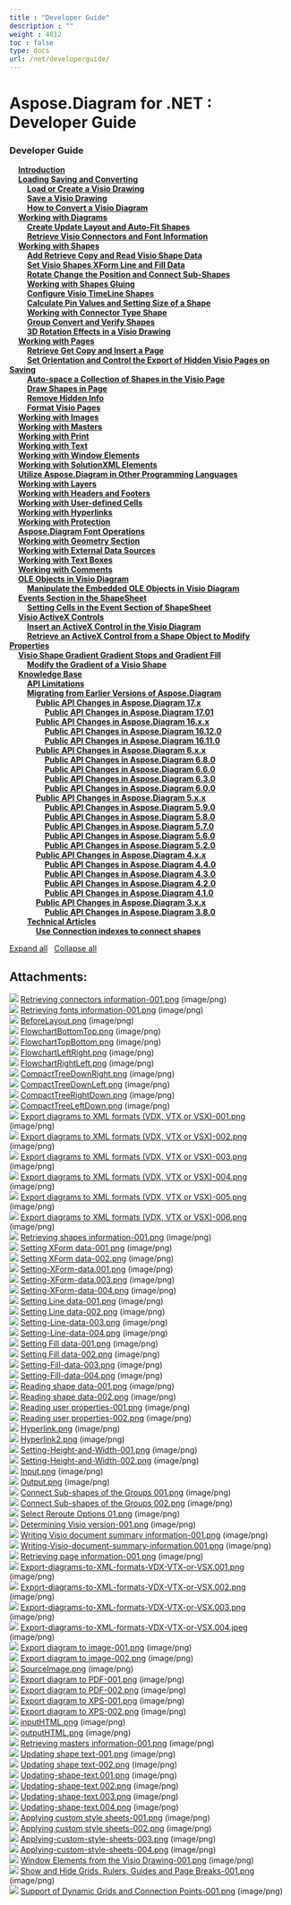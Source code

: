 ```yaml
---
title : "Developer Guide" 
description : "" 
weight : 4012 
toc : false
type: docs
url: /net/developerguide/
---
```


# Aspose.Diagram for .NET : Developer Guide


### Developer Guide

&nbsp;&nbsp;&nbsp;&nbsp;[**Introduction**](https://docs2.aspose.com/diagram/net/developerguide/introduction)    
&nbsp;&nbsp;&nbsp;&nbsp;[**Loading Saving and Converting**](https://docs2.aspose.com/diagram/net/developerguide/ld-sv-cvt/)    
&nbsp;&nbsp;&nbsp;&nbsp;&nbsp;&nbsp;&nbsp;&nbsp;[**Load or Create a Visio Drawing**](https://docs2.aspose.com/diagram/net/developerguide/ld-sv-cvt/load+or+create+a+visio+drawing)    
&nbsp;&nbsp;&nbsp;&nbsp;&nbsp;&nbsp;&nbsp;&nbsp;[**Save a Visio Drawing**](https://docs2.aspose.com/diagram/net/developerguide/ld-sv-cvt/save+a+visio+drawing)    
&nbsp;&nbsp;&nbsp;&nbsp;&nbsp;&nbsp;&nbsp;&nbsp;[**How to Convert a Visio Diagram**](https://docs2.aspose.com/diagram/net/developerguide/ld-sv-cvt/how+to+convert+a+visio+diagram)    
&nbsp;&nbsp;&nbsp;&nbsp;[**Working with Diagrams**](https://docs2.aspose.com/diagram/net/developerguide/workingwithdiagrams/)    
&nbsp;&nbsp;&nbsp;&nbsp;&nbsp;&nbsp;&nbsp;&nbsp;[**Create Update Layout and Auto-Fit Shapes**](https://docs2.aspose.com/diagram/net/developerguide/workingwithdiagrams/create+update+layout+and+auto-fit+shapes)    
&nbsp;&nbsp;&nbsp;&nbsp;&nbsp;&nbsp;&nbsp;&nbsp;[**Retrieve Visio Connectors and Font Information**](https://docs2.aspose.com/diagram/net/developerguide/workingwithdiagrams/retrieve+visio+connectors+and+font+information)    
&nbsp;&nbsp;&nbsp;&nbsp;[**Working with Shapes**](https://docs2.aspose.com/diagram/net/developerguide/workingwithshapes/)    
&nbsp;&nbsp;&nbsp;&nbsp;&nbsp;&nbsp;&nbsp;&nbsp;[**Add Retrieve Copy and Read Visio Shape Data**](https://docs2.aspose.com/diagram/net/developerguide/workingwithshapes/add+retrieve+copy+and+read+visio+shape+data)    
&nbsp;&nbsp;&nbsp;&nbsp;&nbsp;&nbsp;&nbsp;&nbsp;[**Set Visio Shapes XForm Line and Fill Data**](https://docs2.aspose.com/diagram/net/developerguide/workingwithshapes/set+visio+shapes+xform+line+and+fill+data)    
&nbsp;&nbsp;&nbsp;&nbsp;&nbsp;&nbsp;&nbsp;&nbsp;[**Rotate Change the Position and Connect Sub-Shapes**](https://docs2.aspose.com/diagram/net/developerguide/workingwithshapes/rotate+change+the+position+and+connect+sub-shapes)    
&nbsp;&nbsp;&nbsp;&nbsp;&nbsp;&nbsp;&nbsp;&nbsp;[**Working with Shapes Gluing**](https://docs2.aspose.com/diagram/net/developerguide/workingwithshapes/working+with+shapes+gluing)    
&nbsp;&nbsp;&nbsp;&nbsp;&nbsp;&nbsp;&nbsp;&nbsp;[**Configure Visio TimeLine Shapes**](https://docs2.aspose.com/diagram/net/developerguide/workingwithshapes/configure+visio+timeline+shapes)    
&nbsp;&nbsp;&nbsp;&nbsp;&nbsp;&nbsp;&nbsp;&nbsp;[**Calculate Pin Values and Setting Size of a Shape**](https://docs2.aspose.com/diagram/net/developerguide/workingwithshapes/calculate+pin+values+and+setting+size+of+a+shape)    
&nbsp;&nbsp;&nbsp;&nbsp;&nbsp;&nbsp;&nbsp;&nbsp;[**Working with Connector Type Shape**](https://docs2.aspose.com/diagram/net/developerguide/workingwithshapes/working+with+connector+type+shape)    
&nbsp;&nbsp;&nbsp;&nbsp;&nbsp;&nbsp;&nbsp;&nbsp;[**Group Convert and Verify Shapes**](https://docs2.aspose.com/diagram/net/developerguide/workingwithshapes/group+convert+and+verify+shapes)    
&nbsp;&nbsp;&nbsp;&nbsp;&nbsp;&nbsp;&nbsp;&nbsp;[**3D Rotation Effects in a Visio Drawing**](https://docs2.aspose.com/diagram/net/developerguide/workingwithshapes/3d+rotation+effects+in+a+visio+drawing)    
&nbsp;&nbsp;&nbsp;&nbsp;[**Working with Pages**](https://docs2.aspose.com/diagram/net/developerguide/workingwithpages/)    
&nbsp;&nbsp;&nbsp;&nbsp;&nbsp;&nbsp;&nbsp;&nbsp;[**Retrieve Get Copy and Insert a Page**](https://docs2.aspose.com/diagram/net/developerguide/workingwithpages/retrieve+get+copy+and+insert+a+page)    
&nbsp;&nbsp;&nbsp;&nbsp;&nbsp;&nbsp;&nbsp;&nbsp;[**Set Orientation and Control the Export of Hidden Visio Pages on Saving**](https://docs2.aspose.com/diagram/net/developerguide/workingwithpages/set+orientation+and+control+the+export+of+hidden+visio+pages+on+saving)    
&nbsp;&nbsp;&nbsp;&nbsp;&nbsp;&nbsp;&nbsp;&nbsp;[**Auto-space a Collection of Shapes in the Visio Page**](https://docs2.aspose.com/diagram/net/developerguide/workingwithpages/auto-space+a+collection+of+shapes+in+the+visio+page)    
&nbsp;&nbsp;&nbsp;&nbsp;&nbsp;&nbsp;&nbsp;&nbsp;[**Draw Shapes in Page**](https://docs2.aspose.com/diagram/net/developerguide/workingwithpages/draw+shapes+in+page)    
&nbsp;&nbsp;&nbsp;&nbsp;&nbsp;&nbsp;&nbsp;&nbsp;[**Remove Hidden Info**](https://docs2.aspose.com/diagram/net/developerguide/workingwithpages/remove+hidden+info)    
&nbsp;&nbsp;&nbsp;&nbsp;&nbsp;&nbsp;&nbsp;&nbsp;[**Format Visio Pages**](https://docs2.aspose.com/diagram/net/developerguide/workingwithpages/format+visio+pages)    
&nbsp;&nbsp;&nbsp;&nbsp;[**Working with Images**](https://docs2.aspose.com/diagram/net/developerguide/working+with+images)    
&nbsp;&nbsp;&nbsp;&nbsp;[**Working with Masters**](https://docs2.aspose.com/diagram/net/developerguide/working+with+masters)    
&nbsp;&nbsp;&nbsp;&nbsp;[**Working with Print**](https://docs2.aspose.com/diagram/net/developerguide/working+with+print)    
&nbsp;&nbsp;&nbsp;&nbsp;[**Working with Text**](https://docs2.aspose.com/diagram/net/developerguide/working+with+text)    
&nbsp;&nbsp;&nbsp;&nbsp;[**Working with Window Elements**](https://docs2.aspose.com/diagram/net/developerguide/working+with+window+elements)    
&nbsp;&nbsp;&nbsp;&nbsp;[**Working with SolutionXML Elements**](https://docs2.aspose.com/diagram/net/developerguide/working+with+solutionxml+elements)    
&nbsp;&nbsp;&nbsp;&nbsp;[**Utilize Aspose.Diagram in Other Programming Languages**](https://docs2.aspose.com/diagram/net/developerguide/utilize+aspose.diagram+in+other+programming+languages)    
&nbsp;&nbsp;&nbsp;&nbsp;[**Working with Layers**](https://docs2.aspose.com/diagram/net/developerguide/working+with+layers)    
&nbsp;&nbsp;&nbsp;&nbsp;[**Working with Headers and Footers**](https://docs2.aspose.com/diagram/net/developerguide/working+with+headers+and+footers)    
&nbsp;&nbsp;&nbsp;&nbsp;[**Working with User-defined Cells**](https://docs2.aspose.com/diagram/net/developerguide/working+with+user-defined+cells)    
&nbsp;&nbsp;&nbsp;&nbsp;[**Working with Hyperlinks**](https://docs2.aspose.com/diagram/net/developerguide/working+with+hyperlinks)    
&nbsp;&nbsp;&nbsp;&nbsp;[**Working with Protection**](https://docs2.aspose.com/diagram/net/developerguide/working+with+protection)    
&nbsp;&nbsp;&nbsp;&nbsp;[**Aspose.Diagram Font Operations**](https://docs2.aspose.com/diagram/net/developerguide/aspose.diagram+font+operations)    
&nbsp;&nbsp;&nbsp;&nbsp;[**Working with Geometry Section**](https://docs2.aspose.com/diagram/net/developerguide/working+with+geometry+section)    
&nbsp;&nbsp;&nbsp;&nbsp;[**Working with External Data Sources**](https://docs2.aspose.com/diagram/net/developerguide/working+with+external+data+sources)    
&nbsp;&nbsp;&nbsp;&nbsp;[**Working with Text Boxes**](https://docs2.aspose.com/diagram/net/developerguide/working+with+text+boxes)    
&nbsp;&nbsp;&nbsp;&nbsp;[**Working with Comments**](https://docs2.aspose.com/diagram/net/developerguide/working+with+comments)    
&nbsp;&nbsp;&nbsp;&nbsp;[**OLE Objects in Visio Diagram**](https://docs2.aspose.com/diagram/net/developerguide/oleobjectsinvisiodiagram/)    
&nbsp;&nbsp;&nbsp;&nbsp;&nbsp;&nbsp;&nbsp;&nbsp;[**Manipulate the Embedded OLE Objects in Visio Diagram**](https://docs2.aspose.com/diagram/net/developerguide/oleobjectsinvisiodiagram/manipulate+the+embedded+ole+objects+in+visio+diagram)    
&nbsp;&nbsp;&nbsp;&nbsp;[**Events Section in the ShapeSheet**](https://docs2.aspose.com/diagram/net/developerguide/eventsinshapesheet/)    
&nbsp;&nbsp;&nbsp;&nbsp;&nbsp;&nbsp;&nbsp;&nbsp;[**Setting Cells in the Event Section of ShapeSheet**](https://docs2.aspose.com/diagram/net/developerguide/eventsinshapesheet/setting+cells+in+the+event+section+of+shapesheet)    
&nbsp;&nbsp;&nbsp;&nbsp;[**Visio ActiveX Controls**](https://docs2.aspose.com/diagram/net/developerguide/visioactivexcontrols/)    
&nbsp;&nbsp;&nbsp;&nbsp;&nbsp;&nbsp;&nbsp;&nbsp;[**Insert an ActiveX Control in the Visio Diagram**](https://docs2.aspose.com/diagram/net/developerguide/visioactivexcontrols/insert+an+activex+control+in+the+visio+diagram)    
&nbsp;&nbsp;&nbsp;&nbsp;&nbsp;&nbsp;&nbsp;&nbsp;[**Retrieve an ActiveX Control from a Shape Object to Modify Properties**](https://docs2.aspose.com/diagram/net/developerguide/visioactivexcontrols/retrieve+an+activex+control+from+a+shape+object+to+modify+properties)    
&nbsp;&nbsp;&nbsp;&nbsp;[**Visio Shape Gradient Gradient Stops and Gradient Fill**](https://docs2.aspose.com/diagram/net/developerguide/visioshapegradient/)    
&nbsp;&nbsp;&nbsp;&nbsp;&nbsp;&nbsp;&nbsp;&nbsp;[**Modify the Gradient of a Visio Shape**](https://docs2.aspose.com/diagram/net/developerguide/visioshapegradient/modify+the+gradient+of+a+visio+shape)    
&nbsp;&nbsp;&nbsp;&nbsp;[**Knowledge Base**](https://docs2.aspose.com/diagram/net/developerguide/knowledgebase/)    
&nbsp;&nbsp;&nbsp;&nbsp;&nbsp;&nbsp;&nbsp;&nbsp;[**API Limitations**](https://docs2.aspose.com/diagram/net/developerguide/knowledgebase/api+limitations)    
&nbsp;&nbsp;&nbsp;&nbsp;&nbsp;&nbsp;&nbsp;&nbsp;[**Migrating from Earlier Versions of Aspose.Diagram**](https://docs2.aspose.com/diagram/net/developerguide/knowledgebase/migratingfromearliervs/)    
&nbsp;&nbsp;&nbsp;&nbsp;&nbsp;&nbsp;&nbsp;&nbsp;&nbsp;&nbsp;&nbsp;&nbsp;[**Public API Changes in Aspose.Diagram 17.x**](https://docs2.aspose.com/diagram/net/developerguide/knowledgebase/migratingfromearliervs/changesin17x/)    
&nbsp;&nbsp;&nbsp;&nbsp;&nbsp;&nbsp;&nbsp;&nbsp;&nbsp;&nbsp;&nbsp;&nbsp;&nbsp;&nbsp;&nbsp;&nbsp;[**Public API Changes in Aspose.Diagram 17.01**](https://docs2.aspose.com/diagram/net/developerguide/knowledgebase/migratingfromearliervs/changesin17x/public+api+changes+in+aspose.diagram+17.01)    
&nbsp;&nbsp;&nbsp;&nbsp;&nbsp;&nbsp;&nbsp;&nbsp;&nbsp;&nbsp;&nbsp;&nbsp;[**Public API Changes in Aspose.Diagram 16.x.x**](https://docs2.aspose.com/diagram/net/developerguide/knowledgebase/migratingfromearliervs/changesin16xx/)    
&nbsp;&nbsp;&nbsp;&nbsp;&nbsp;&nbsp;&nbsp;&nbsp;&nbsp;&nbsp;&nbsp;&nbsp;&nbsp;&nbsp;&nbsp;&nbsp;[**Public API Changes in Aspose.Diagram 16.12.0**](https://docs2.aspose.com/diagram/net/developerguide/knowledgebase/migratingfromearliervs/changesin16xx/public+api+changes+in+aspose.diagram+16.12.0)    
&nbsp;&nbsp;&nbsp;&nbsp;&nbsp;&nbsp;&nbsp;&nbsp;&nbsp;&nbsp;&nbsp;&nbsp;&nbsp;&nbsp;&nbsp;&nbsp;[**Public API Changes in Aspose.Diagram 16.11.0**](https://docs2.aspose.com/diagram/net/developerguide/knowledgebase/migratingfromearliervs/changesin16xx/public+api+changes+in+aspose.diagram+16.11.0)    
&nbsp;&nbsp;&nbsp;&nbsp;&nbsp;&nbsp;&nbsp;&nbsp;&nbsp;&nbsp;&nbsp;&nbsp;[**Public API Changes in Aspose.Diagram 6.x.x**](https://docs2.aspose.com/diagram/net/developerguide/knowledgebase/migratingfromearliervs/changesin6xx/)    
&nbsp;&nbsp;&nbsp;&nbsp;&nbsp;&nbsp;&nbsp;&nbsp;&nbsp;&nbsp;&nbsp;&nbsp;&nbsp;&nbsp;&nbsp;&nbsp;[**Public API Changes in Aspose.Diagram 6.8.0**](https://docs2.aspose.com/diagram/net/developerguide/knowledgebase/migratingfromearliervs/changesin6xx/public+api+changes+in+aspose.diagram+6.8.0)    
&nbsp;&nbsp;&nbsp;&nbsp;&nbsp;&nbsp;&nbsp;&nbsp;&nbsp;&nbsp;&nbsp;&nbsp;&nbsp;&nbsp;&nbsp;&nbsp;[**Public API Changes in Aspose.Diagram 6.6.0**](https://docs2.aspose.com/diagram/net/developerguide/knowledgebase/migratingfromearliervs/changesin6xx/public+api+changes+in+aspose.diagram+6.6.0)    
&nbsp;&nbsp;&nbsp;&nbsp;&nbsp;&nbsp;&nbsp;&nbsp;&nbsp;&nbsp;&nbsp;&nbsp;&nbsp;&nbsp;&nbsp;&nbsp;[**Public API Changes in Aspose.Diagram 6.3.0**](https://docs2.aspose.com/diagram/net/developerguide/knowledgebase/migratingfromearliervs/changesin6xx/public+api+changes+in+aspose.diagram+6.3.0)    
&nbsp;&nbsp;&nbsp;&nbsp;&nbsp;&nbsp;&nbsp;&nbsp;&nbsp;&nbsp;&nbsp;&nbsp;&nbsp;&nbsp;&nbsp;&nbsp;[**Public API Changes in Aspose.Diagram 6.0.0**](https://docs2.aspose.com/diagram/net/developerguide/knowledgebase/migratingfromearliervs/changesin6xx/public+api+changes+in+aspose.diagram+6.0.0)    
&nbsp;&nbsp;&nbsp;&nbsp;&nbsp;&nbsp;&nbsp;&nbsp;&nbsp;&nbsp;&nbsp;&nbsp;[**Public API Changes in Aspose.Diagram 5.x.x**](https://docs2.aspose.com/diagram/net/developerguide/knowledgebase/migratingfromearliervs/changesin5xx/)    
&nbsp;&nbsp;&nbsp;&nbsp;&nbsp;&nbsp;&nbsp;&nbsp;&nbsp;&nbsp;&nbsp;&nbsp;&nbsp;&nbsp;&nbsp;&nbsp;[**Public API Changes in Aspose.Diagram 5.9.0**](https://docs2.aspose.com/diagram/net/developerguide/knowledgebase/migratingfromearliervs/changesin5xx/public+api+changes+in+aspose.diagram+5.9.0)    
&nbsp;&nbsp;&nbsp;&nbsp;&nbsp;&nbsp;&nbsp;&nbsp;&nbsp;&nbsp;&nbsp;&nbsp;&nbsp;&nbsp;&nbsp;&nbsp;[**Public API Changes in Aspose.Diagram 5.8.0**](https://docs2.aspose.com/diagram/net/developerguide/knowledgebase/migratingfromearliervs/changesin5xx/public+api+changes+in+aspose.diagram+5.8.0)    
&nbsp;&nbsp;&nbsp;&nbsp;&nbsp;&nbsp;&nbsp;&nbsp;&nbsp;&nbsp;&nbsp;&nbsp;&nbsp;&nbsp;&nbsp;&nbsp;[**Public API Changes in Aspose.Diagram 5.7.0**](https://docs2.aspose.com/diagram/net/developerguide/knowledgebase/migratingfromearliervs/changesin5xx/public+api+changes+in+aspose.diagram+5.7.0)    
&nbsp;&nbsp;&nbsp;&nbsp;&nbsp;&nbsp;&nbsp;&nbsp;&nbsp;&nbsp;&nbsp;&nbsp;&nbsp;&nbsp;&nbsp;&nbsp;[**Public API Changes in Aspose.Diagram 5.6.0**](https://docs2.aspose.com/diagram/net/developerguide/knowledgebase/migratingfromearliervs/changesin5xx/public+api+changes+in+aspose.diagram+5.6.0)    
&nbsp;&nbsp;&nbsp;&nbsp;&nbsp;&nbsp;&nbsp;&nbsp;&nbsp;&nbsp;&nbsp;&nbsp;&nbsp;&nbsp;&nbsp;&nbsp;[**Public API Changes in Aspose.Diagram 5.2.0**](https://docs2.aspose.com/diagram/net/developerguide/knowledgebase/migratingfromearliervs/changesin5xx/public+api+changes+in+aspose.diagram+5.2.0)    
&nbsp;&nbsp;&nbsp;&nbsp;&nbsp;&nbsp;&nbsp;&nbsp;&nbsp;&nbsp;&nbsp;&nbsp;[**Public API Changes in Aspose.Diagram 4.x.x**](https://docs2.aspose.com/diagram/net/developerguide/knowledgebase/migratingfromearliervs/changesin4xx/)    
&nbsp;&nbsp;&nbsp;&nbsp;&nbsp;&nbsp;&nbsp;&nbsp;&nbsp;&nbsp;&nbsp;&nbsp;&nbsp;&nbsp;&nbsp;&nbsp;[**Public API Changes in Aspose.Diagram 4.4.0**](https://docs2.aspose.com/diagram/net/developerguide/knowledgebase/migratingfromearliervs/changesin4xx/public+api+changes+in+aspose.diagram+4.4.0)    
&nbsp;&nbsp;&nbsp;&nbsp;&nbsp;&nbsp;&nbsp;&nbsp;&nbsp;&nbsp;&nbsp;&nbsp;&nbsp;&nbsp;&nbsp;&nbsp;[**Public API Changes in Aspose.Diagram 4.3.0**](https://docs2.aspose.com/diagram/net/developerguide/knowledgebase/migratingfromearliervs/changesin4xx/public+api+changes+in+aspose.diagram+4.3.0)    
&nbsp;&nbsp;&nbsp;&nbsp;&nbsp;&nbsp;&nbsp;&nbsp;&nbsp;&nbsp;&nbsp;&nbsp;&nbsp;&nbsp;&nbsp;&nbsp;[**Public API Changes in Aspose.Diagram 4.2.0**](https://docs2.aspose.com/diagram/net/developerguide/knowledgebase/migratingfromearliervs/changesin4xx/public+api+changes+in+aspose.diagram+4.2.0)    
&nbsp;&nbsp;&nbsp;&nbsp;&nbsp;&nbsp;&nbsp;&nbsp;&nbsp;&nbsp;&nbsp;&nbsp;&nbsp;&nbsp;&nbsp;&nbsp;[**Public API Changes in Aspose.Diagram 4.1.0**](https://docs2.aspose.com/diagram/net/developerguide/knowledgebase/migratingfromearliervs/changesin4xx/public+api+changes+in+aspose.diagram+4.1.0)    
&nbsp;&nbsp;&nbsp;&nbsp;&nbsp;&nbsp;&nbsp;&nbsp;&nbsp;&nbsp;&nbsp;&nbsp;[**Public API Changes in Aspose.Diagram 3.x.x**](https://docs2.aspose.com/diagram/net/developerguide/knowledgebase/migratingfromearliervs/changesin3xx/)    
&nbsp;&nbsp;&nbsp;&nbsp;&nbsp;&nbsp;&nbsp;&nbsp;&nbsp;&nbsp;&nbsp;&nbsp;&nbsp;&nbsp;&nbsp;&nbsp;[**Public API Changes in Aspose.Diagram 3.8.0**](https://docs2.aspose.com/diagram/net/developerguide/knowledgebase/migratingfromearliervs/changesin3xx/public+api+changes+in+aspose.diagram+3.8.0)    
&nbsp;&nbsp;&nbsp;&nbsp;&nbsp;&nbsp;&nbsp;&nbsp;[**Technical Articles**](https://docs2.aspose.com/diagram/net/developerguide/knowledgebase/technicalarticles/)    
&nbsp;&nbsp;&nbsp;&nbsp;&nbsp;&nbsp;&nbsp;&nbsp;&nbsp;&nbsp;&nbsp;&nbsp;[**Use Connection indexes to connect shapes**](https://docs2.aspose.com/diagram/net/developerguide/knowledgebase/technicalarticles/use+connection+indexes+to+connect+shapes)    

[Expand all](#)   [Collapse all](#)

           

## Attachments:

![](https://docs2.aspose.com/diagram/net/images/icons/bullet_blue.gif) [Retrieving connectors information-001.png](https://docs2.aspose.com/diagram/net/attachments/18350166/18546921.png) (image/png)  
![](https://docs2.aspose.com/diagram/net/images/icons/bullet_blue.gif) [Retrieving fonts information-001.png](https://docs2.aspose.com/diagram/net/attachments/18350166/18546936.png) (image/png)  
![](https://docs2.aspose.com/diagram/net/images/icons/bullet_blue.gif) [BeforeLayout.png](https://docs2.aspose.com/diagram/net/attachments/18350166/18546935.png) (image/png)  
![](https://docs2.aspose.com/diagram/net/images/icons/bullet_blue.gif) [FlowchartBottomTop.png](https://docs2.aspose.com/diagram/net/attachments/18350166/18546934.png) (image/png)  
![](https://docs2.aspose.com/diagram/net/images/icons/bullet_blue.gif) [FlowchartTopBottom.png](https://docs2.aspose.com/diagram/net/attachments/18350166/18546933.png) (image/png)  
![](https://docs2.aspose.com/diagram/net/images/icons/bullet_blue.gif) [FlowchartLeftRight.png](https://docs2.aspose.com/diagram/net/attachments/18350166/18546932.png) (image/png)  
![](https://docs2.aspose.com/diagram/net/images/icons/bullet_blue.gif) [FlowchartRightLeft.png](https://docs2.aspose.com/diagram/net/attachments/18350166/18546931.png) (image/png)  
![](https://docs2.aspose.com/diagram/net/images/icons/bullet_blue.gif) [CompactTreeDownRight.png](https://docs2.aspose.com/diagram/net/attachments/18350166/18546930.png) (image/png)  
![](https://docs2.aspose.com/diagram/net/images/icons/bullet_blue.gif) [CompactTreeDownLeft.png](https://docs2.aspose.com/diagram/net/attachments/18350166/18546929.png) (image/png)  
![](https://docs2.aspose.com/diagram/net/images/icons/bullet_blue.gif) [CompactTreeRightDown.png](https://docs2.aspose.com/diagram/net/attachments/18350166/18546909.png) (image/png)  
![](https://docs2.aspose.com/diagram/net/images/icons/bullet_blue.gif) [CompactTreeLeftDown.png](https://docs2.aspose.com/diagram/net/attachments/18350166/18546910.png) (image/png)  
![](https://docs2.aspose.com/diagram/net/images/icons/bullet_blue.gif) [Export diagrams to XML formats (VDX, VTX or VSX)-001.png](https://docs2.aspose.com/diagram/net/attachments/18350166/18546911.png) (image/png)  
![](https://docs2.aspose.com/diagram/net/images/icons/bullet_blue.gif) [Export diagrams to XML formats (VDX, VTX or VSX)-002.png](https://docs2.aspose.com/diagram/net/attachments/18350166/18546912.png) (image/png)  
![](https://docs2.aspose.com/diagram/net/images/icons/bullet_blue.gif) [Export diagrams to XML formats (VDX, VTX or VSX)-003.png](https://docs2.aspose.com/diagram/net/attachments/18350166/18546905.png) (image/png)  
![](https://docs2.aspose.com/diagram/net/images/icons/bullet_blue.gif) [Export diagrams to XML formats (VDX, VTX or VSX)-004.png](https://docs2.aspose.com/diagram/net/attachments/18350166/18546906.png) (image/png)  
![](https://docs2.aspose.com/diagram/net/images/icons/bullet_blue.gif) [Export diagrams to XML formats (VDX, VTX or VSX)-005.png](https://docs2.aspose.com/diagram/net/attachments/18350166/18546907.png) (image/png)  
![](https://docs2.aspose.com/diagram/net/images/icons/bullet_blue.gif) [Export diagrams to XML formats (VDX, VTX or VSX)-006.png](https://docs2.aspose.com/diagram/net/attachments/18350166/18546908.png) (image/png)  
![](https://docs2.aspose.com/diagram/net/images/icons/bullet_blue.gif) [Retrieving shapes information-001.png](https://docs2.aspose.com/diagram/net/attachments/18350166/18546844.png) (image/png)  
![](https://docs2.aspose.com/diagram/net/images/icons/bullet_blue.gif) [Setting XForm data-001.png](https://docs2.aspose.com/diagram/net/attachments/18350166/18546843.png) (image/png)  
![](https://docs2.aspose.com/diagram/net/images/icons/bullet_blue.gif) [Setting XForm data-002.png](https://docs2.aspose.com/diagram/net/attachments/18350166/18546842.png) (image/png)  
![](https://docs2.aspose.com/diagram/net/images/icons/bullet_blue.gif) [Setting-XForm-data.001.png](https://docs2.aspose.com/diagram/net/attachments/18350166/18546841.png) (image/png)  
![](https://docs2.aspose.com/diagram/net/images/icons/bullet_blue.gif) [Setting-XForm-data.003.png](https://docs2.aspose.com/diagram/net/attachments/18350166/18546840.png) (image/png)  
![](https://docs2.aspose.com/diagram/net/images/icons/bullet_blue.gif) [Setting-XForm-data-004.png](https://docs2.aspose.com/diagram/net/attachments/18350166/18546839.png) (image/png)  
![](https://docs2.aspose.com/diagram/net/images/icons/bullet_blue.gif) [Setting Line data-001.png](https://docs2.aspose.com/diagram/net/attachments/18350166/18546838.png) (image/png)  
![](https://docs2.aspose.com/diagram/net/images/icons/bullet_blue.gif) [Setting Line data-002.png](https://docs2.aspose.com/diagram/net/attachments/18350166/18546836.png) (image/png)  
![](https://docs2.aspose.com/diagram/net/images/icons/bullet_blue.gif) [Setting-Line-data-003.png](https://docs2.aspose.com/diagram/net/attachments/18350166/18546837.png) (image/png)  
![](https://docs2.aspose.com/diagram/net/images/icons/bullet_blue.gif) [Setting-Line-data-004.png](https://docs2.aspose.com/diagram/net/attachments/18350166/18546834.png) (image/png)  
![](https://docs2.aspose.com/diagram/net/images/icons/bullet_blue.gif) [Setting Fill data-001.png](https://docs2.aspose.com/diagram/net/attachments/18350166/18546835.png) (image/png)  
![](https://docs2.aspose.com/diagram/net/images/icons/bullet_blue.gif) [Setting Fill data-002.png](https://docs2.aspose.com/diagram/net/attachments/18350166/18546832.png) (image/png)  
![](https://docs2.aspose.com/diagram/net/images/icons/bullet_blue.gif) [Setting-Fill-data-003.png](https://docs2.aspose.com/diagram/net/attachments/18350166/18546833.png) (image/png)  
![](https://docs2.aspose.com/diagram/net/images/icons/bullet_blue.gif) [Setting-Fill-data-004.png](https://docs2.aspose.com/diagram/net/attachments/18350166/18546830.png) (image/png)  
![](https://docs2.aspose.com/diagram/net/images/icons/bullet_blue.gif) [Reading shape data-001.png](https://docs2.aspose.com/diagram/net/attachments/18350166/18546831.png) (image/png)  
![](https://docs2.aspose.com/diagram/net/images/icons/bullet_blue.gif) [Reading shape data-002.png](https://docs2.aspose.com/diagram/net/attachments/18350166/18546828.png) (image/png)  
![](https://docs2.aspose.com/diagram/net/images/icons/bullet_blue.gif) [Reading user properties-001.png](https://docs2.aspose.com/diagram/net/attachments/18350166/18546829.png) (image/png)  
![](https://docs2.aspose.com/diagram/net/images/icons/bullet_blue.gif) [Reading user properties-002.png](https://docs2.aspose.com/diagram/net/attachments/18350166/18546826.png) (image/png)  
![](https://docs2.aspose.com/diagram/net/images/icons/bullet_blue.gif) [Hyperlink.png](https://docs2.aspose.com/diagram/net/attachments/18350166/18546827.png) (image/png)  
![](https://docs2.aspose.com/diagram/net/images/icons/bullet_blue.gif) [Hyperlink2.png](https://docs2.aspose.com/diagram/net/attachments/18350166/18546824.png) (image/png)  
![](https://docs2.aspose.com/diagram/net/images/icons/bullet_blue.gif) [Setting-Height-and-Width-001.png](https://docs2.aspose.com/diagram/net/attachments/18350166/18546825.png) (image/png)  
![](https://docs2.aspose.com/diagram/net/images/icons/bullet_blue.gif) [Setting-Height-and-Width-002.png](https://docs2.aspose.com/diagram/net/attachments/18350166/18546822.png) (image/png)  
![](https://docs2.aspose.com/diagram/net/images/icons/bullet_blue.gif) [Input.png](https://docs2.aspose.com/diagram/net/attachments/18350166/18546823.png) (image/png)  
![](https://docs2.aspose.com/diagram/net/images/icons/bullet_blue.gif) [Output.png](https://docs2.aspose.com/diagram/net/attachments/18350166/18546819.png) (image/png)  
![](https://docs2.aspose.com/diagram/net/images/icons/bullet_blue.gif) [Connect Sub-shapes of the Groups 001.png](https://docs2.aspose.com/diagram/net/attachments/18350166/18546818.png) (image/png)  
![](https://docs2.aspose.com/diagram/net/images/icons/bullet_blue.gif) [Connect Sub-shapes of the Groups 002.png](https://docs2.aspose.com/diagram/net/attachments/18350166/18546821.png) (image/png)  
![](https://docs2.aspose.com/diagram/net/images/icons/bullet_blue.gif) [Select Reroute Options 01.png](https://docs2.aspose.com/diagram/net/attachments/18350166/18546820.png) (image/png)  
![](https://docs2.aspose.com/diagram/net/images/icons/bullet_blue.gif) [Determining Visio version-001.png](https://docs2.aspose.com/diagram/net/attachments/18350166/18546813.png) (image/png)  
![](https://docs2.aspose.com/diagram/net/images/icons/bullet_blue.gif) [Writing Visio document summary information-001.png](https://docs2.aspose.com/diagram/net/attachments/18350166/18546812.png) (image/png)  
![](https://docs2.aspose.com/diagram/net/images/icons/bullet_blue.gif) [Writing-Visio-document-summary-information.001.png](https://docs2.aspose.com/diagram/net/attachments/18350166/18546807.png) (image/png)  
![](https://docs2.aspose.com/diagram/net/images/icons/bullet_blue.gif) [Retrieving page information-001.png](https://docs2.aspose.com/diagram/net/attachments/18350166/18546808.png) (image/png)  
![](https://docs2.aspose.com/diagram/net/images/icons/bullet_blue.gif) [Export-diagrams-to-XML-formats-VDX-VTX-or-VSX.001.png](https://docs2.aspose.com/diagram/net/attachments/18350166/18547058.png) (image/png)  
![](https://docs2.aspose.com/diagram/net/images/icons/bullet_blue.gif) [Export-diagrams-to-XML-formats-VDX-VTX-or-VSX.002.png](https://docs2.aspose.com/diagram/net/attachments/18350166/18547059.png) (image/png)  
![](https://docs2.aspose.com/diagram/net/images/icons/bullet_blue.gif) [Export-diagrams-to-XML-formats-VDX-VTX-or-VSX.003.png](https://docs2.aspose.com/diagram/net/attachments/18350166/18547064.png) (image/png)  
![](https://docs2.aspose.com/diagram/net/images/icons/bullet_blue.gif) [Export-diagrams-to-XML-formats-VDX-VTX-or-VSX.004.jpeg](https://docs2.aspose.com/diagram/net/attachments/18350166/18547065.jpeg) (image/png)  
![](https://docs2.aspose.com/diagram/net/images/icons/bullet_blue.gif) [Export diagram to image-001.png](https://docs2.aspose.com/diagram/net/attachments/18350166/18547062.png) (image/png)  
![](https://docs2.aspose.com/diagram/net/images/icons/bullet_blue.gif) [Export diagram to image-002.png](https://docs2.aspose.com/diagram/net/attachments/18350166/18547063.png) (image/png)  
![](https://docs2.aspose.com/diagram/net/images/icons/bullet_blue.gif) [SourceImage.png](https://docs2.aspose.com/diagram/net/attachments/18350166/18547068.png) (image/png)  
![](https://docs2.aspose.com/diagram/net/images/icons/bullet_blue.gif) [Export diagram to PDF-001.png](https://docs2.aspose.com/diagram/net/attachments/18350166/18547069.png) (image/png)  
![](https://docs2.aspose.com/diagram/net/images/icons/bullet_blue.gif) [Export diagram to PDF-002.png](https://docs2.aspose.com/diagram/net/attachments/18350166/18547066.png) (image/png)  
![](https://docs2.aspose.com/diagram/net/images/icons/bullet_blue.gif) [Export diagram to XPS-001.png](https://docs2.aspose.com/diagram/net/attachments/18350166/18547067.png) (image/png)  
![](https://docs2.aspose.com/diagram/net/images/icons/bullet_blue.gif) [Export diagram to XPS-002.png](https://docs2.aspose.com/diagram/net/attachments/18350166/18547073.png) (image/png)  
![](https://docs2.aspose.com/diagram/net/images/icons/bullet_blue.gif) [inputHTML.png](https://docs2.aspose.com/diagram/net/attachments/18350166/18547072.png) (image/png)  
![](https://docs2.aspose.com/diagram/net/images/icons/bullet_blue.gif) [outputHTML.png](https://docs2.aspose.com/diagram/net/attachments/18350166/18547071.png) (image/png)  
![](https://docs2.aspose.com/diagram/net/images/icons/bullet_blue.gif) [Retrieving masters information-001.png](https://docs2.aspose.com/diagram/net/attachments/18350166/18547076.png) (image/png)  
![](https://docs2.aspose.com/diagram/net/images/icons/bullet_blue.gif) [Updating shape text-001.png](https://docs2.aspose.com/diagram/net/attachments/18350166/18547120.png) (image/png)  
![](https://docs2.aspose.com/diagram/net/images/icons/bullet_blue.gif) [Updating shape text-002.png](https://docs2.aspose.com/diagram/net/attachments/18350166/18547121.png) (image/png)  
![](https://docs2.aspose.com/diagram/net/images/icons/bullet_blue.gif) [Updating-shape-text.001.png](https://docs2.aspose.com/diagram/net/attachments/18350166/18547118.png) (image/png)  
![](https://docs2.aspose.com/diagram/net/images/icons/bullet_blue.gif) [Updating-shape-text.002.png](https://docs2.aspose.com/diagram/net/attachments/18350166/18547119.png) (image/png)  
![](https://docs2.aspose.com/diagram/net/images/icons/bullet_blue.gif) [Updating-shape-text.003.png](https://docs2.aspose.com/diagram/net/attachments/18350166/18547132.png) (image/png)  
![](https://docs2.aspose.com/diagram/net/images/icons/bullet_blue.gif) [Updating-shape-text.004.png](https://docs2.aspose.com/diagram/net/attachments/18350166/18547133.png) (image/png)  
![](https://docs2.aspose.com/diagram/net/images/icons/bullet_blue.gif) [Applying custom style sheets-001.png](https://docs2.aspose.com/diagram/net/attachments/18350166/18547130.png) (image/png)  
![](https://docs2.aspose.com/diagram/net/images/icons/bullet_blue.gif) [Applying custom style sheets-002.png](https://docs2.aspose.com/diagram/net/attachments/18350166/18547131.png) (image/png)  
![](https://docs2.aspose.com/diagram/net/images/icons/bullet_blue.gif) [Applying-custom-style-sheets-003.png](https://docs2.aspose.com/diagram/net/attachments/18350166/18547128.png) (image/png)  
![](https://docs2.aspose.com/diagram/net/images/icons/bullet_blue.gif) [Applying-custom-style-sheets-004.png](https://docs2.aspose.com/diagram/net/attachments/18350166/18547129.png) (image/png)  
![](https://docs2.aspose.com/diagram/net/images/icons/bullet_blue.gif) [Window Elements from the Visio Drawing-001.png](https://docs2.aspose.com/diagram/net/attachments/18350166/18547137.png) (image/png)  
![](https://docs2.aspose.com/diagram/net/images/icons/bullet_blue.gif) [Show and Hide Grids, Rulers, Guides and Page Breaks-001.png](https://docs2.aspose.com/diagram/net/attachments/18350166/18547136.png) (image/png)  
![](https://docs2.aspose.com/diagram/net/images/icons/bullet_blue.gif) [Support of Dynamic Grids and Connection Points-001.png](https://docs2.aspose.com/diagram/net/attachments/18350166/18547135.png) (image/png)  


